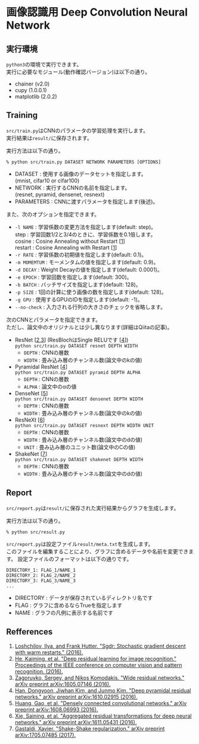 # 画像認識用 Deep Convolution Neural Network

## 実行環境
`python3`の環境で実行できます。  
実行に必要なモジュール(動作確認バージョン)は以下の通り。

- chainer (v2.0)
- cupy (1.0.0.1)
- matplotlib (2.0.2)

## Training

`src/train.py`はCNNのパラメータの学習処理を実行します。  
実行結果は`result/`に保存されます。

実行方法は以下の通り。
```
% python src/train.py DATASET NETWORK PARAMETERS [OPTIONS]
```

- DATASET : 使用する画像のデータセットを指定します。  
(mnist, cifar10 or cifar100)
- NETWORK : 実行するCNNの名前を指定します。  
(resnet, pyramid, densenet, resnext)
- PARAMETERS : CNNに渡すパラメータを指定します(後述)。

また、次のオプションを指定できます。

- `-l NAME` : 学習係数の変更方法を指定します(default: step)。  
step : 学習回数1/2と3/4のときに、学習係数を0.1倍します。  
cosine : Cosine Annealing without Restart [[1](#ref1)]  
restart : Cosine Annealing with Restart [[1](#ref1)]  
- `-r RATE` : 学習係数の初期値を指定します(default: 0.1)。
- `-m MOMEMTUM` : モーメンタムの値を指定します(default: 0.9)。
- `-d DECAY` : Weight Decayの値を指定します(default: 0.0001)。
- `-e EPOCH` : 学習回数を指定します(default: 300)。
- `-b BATCH` : バッチサイズを指定します(default: 128)。
- `-p SIZE` : 1回の計算に使う画像の数を指定します(default: 128)。
- `-g GPU` : 使用するGPUのIDを指定します(default: -1)。
- `--no-check` : 入力される行列の大きさのチェックを省略します。

次のCNNとパラメータを指定できます。  
ただし、論文中のオリジナルとは少し異なります(詳細はQiitaの記事)。

- ResNet [[2](#ref2),[3](#ref3)] (ResBlochはSingle RELUです [[4](#ref4)])  
`python src/train.py DATASET resnet DEPTH WIDTH`
    - `DEPTH` : CNNの層数
    - `WIDTH` : 畳み込み層のチャンネル数(論文中のkの値)
- Pyramidal ResNet [[4](#ref4)]  
`python src/train.py DATASET pyramid DEPTH ALPHA`
    - `DEPTH` : CNNの層数
    - `ALPHA` : 論文中のαの値
- DenseNet [[5](#ref5)]  
`python src/train.py DATASET densenet DEPTH WIDTH`
    - `DEPTH` : CNNの層数
    - `WIDTH` : 畳み込み層のチャンネル数(論文中のkの値)
- ResNeXt [[6](#ref6)]  
`python src/train.py DATASET resnext DEPTH WIDTH UNIT`
    - `DEPTH` : CNNの層数
    - `WIDTH` : 畳み込み層のチャンネル数(論文中のdの値)
    - `UNIT` : 畳み込み層のユニット数(論文中のCの値)
- ShakeNet [[7](#ref7)]  
`python src/train.py DATASET shakenet DEPTH WIDTH`
    - `DEPTH` : CNNの層数
    - `WIDTH` : 畳み込み層のチャンネル数(論文中のdの値)

## Report

`src/report.py`は`result/`に保存された実行結果からグラフを生成します。

実行方法は以下の通り。
```
% python src/result.py
```

`src/report.py`は設定ファイル`result/meta.txt`を生成します。  
このファイルを編集することにより、グラフに含めるデータや名前を変更できます。
設定ファイルのフォーマットは以下の通りです。
```
DIRECTORY_1: FLAG_1/NAME_1
DIRECTORY_2: FLAG_2/NAME_2
DIRECTORY_3: FLAG_3/NAME_3
...
```
- DIRECTORY : データが保存されているディレクトリ名です
- FLAG : グラフに含めるならTrueを指定します
- NAME : グラフの凡例に表示する名前です

## Refferences

1. <a name="#ref1"></a> [Loshchilov, Ilya, and Frank Hutter. "Sgdr: Stochastic gradient descent with warm restarts." (2016).](https://arxiv.org/abs/1608.03983)
2. <a name="#ref2"></a> [He, Kaiming, et al. "Deep residual learning for image recognition." Proceedings of the IEEE conference on computer vision and pattern recognition. (2016).](https://arxiv.org/abs/1512.03385)
3. <a name="#ref3"></a> [Zagoruyko, Sergey, and Nikos Komodakis. "Wide residual networks." arXiv preprint arXiv:1605.07146 (2016).](https://arxiv.org/abs/1605.07146)
4. <a name="#ref4"></a> [Han, Dongyoon, Jiwhan Kim, and Junmo Kim. "Deep pyramidal residual networks." arXiv preprint arXiv:1610.02915 (2016).](https://arxiv.org/abs/1610.02915)
5. <a name="#ref5"></a> [Huang, Gao, et al. "Densely connected convolutional networks." arXiv preprint arXiv:1608.06993 (2016).](https://arxiv.org/abs/1608.06993)
6. <a name="#ref6"></a> [Xie, Saining, et al. "Aggregated residual transformations for deep neural networks." arXiv preprint arXiv:1611.05431 (2016).](https://arxiv.org/abs/1611.05431)
7. <a name="#ref7"></a> [Gastaldi, Xavier. "Shake-Shake regularization." arXiv preprint arXiv:1705.07485 (2017).](https://arxiv.org/abs/1705.07485)
